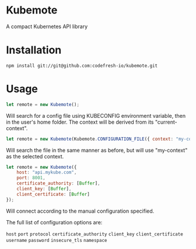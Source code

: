 # Kubemote

A compact Kubernetes API library

# Installation

```npm install git://git@github.com:codefresh-io/kubemote.git```

# Usage

```javascript
let remote = new Kubemote();
```

Will search for a config file using KUBECONFIG environment variable, then in the user's home folder. The context will be derived from its "current-context".

```javascript
let remote = new Kubemote(Kubemote.CONFIGURATION_FILE({ context: "my-context" }));
```

Will search the file in the same manner as before, but will use "my-context" as the selected context.

```javascript
let remote = new Kubemote({
    host: "api.mykube.com",
    port: 8001,
    certificate_authority: [Buffer],
    client_key: [Buffer],
    client_certificate: [Buffer]
});
```

Will connect according to the manual configuration specified.

The full list of configuration options are:

`host` `port` `protocol` `certificate_authority` `client_key` `client_certificate` `username` `password` `insecure_tls` `namespace`  